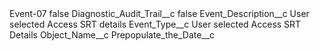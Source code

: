 <?xml version="1.0" encoding="UTF-8"?>
<CustomMetadata xmlns="http://soap.sforce.com/2006/04/metadata" xmlns:xsi="http://www.w3.org/2001/XMLSchema-instance" xmlns:xsd="http://www.w3.org/2001/XMLSchema">
    <label>Event-07</label>
    <protected>false</protected>
    <values>
        <field>Diagnostic_Audit_Trail__c</field>
        <value xsi:type="xsd:boolean">false</value>
    </values>
    <values>
        <field>Event_Description__c</field>
        <value xsi:type="xsd:string">User selected Access SRT details</value>
    </values>
    <values>
        <field>Event_Type__c</field>
        <value xsi:type="xsd:string">User selected Access SRT Details</value>
    </values>
    <values>
        <field>Object_Name__c</field>
        <value xsi:nil="true"/>
    </values>
    <values>
        <field>Prepopulate_the_Date__c</field>
        <value xsi:nil="true"/>
    </values>
</CustomMetadata>
